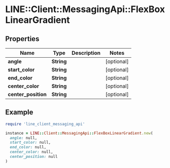 # LINE::Client::MessagingApi::FlexBoxLinearGradient

## Properties

| Name | Type | Description | Notes |
| ---- | ---- | ----------- | ----- |
| **angle** | **String** |  | [optional] |
| **start_color** | **String** |  | [optional] |
| **end_color** | **String** |  | [optional] |
| **center_color** | **String** |  | [optional] |
| **center_position** | **String** |  | [optional] |

## Example

```ruby
require 'line_client_messaging_api'

instance = LINE::Client::MessagingApi::FlexBoxLinearGradient.new(
  angle: null,
  start_color: null,
  end_color: null,
  center_color: null,
  center_position: null
)
```

